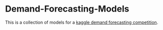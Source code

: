 # Demand-Forecasting-Models
This is a collection of models for a [kaggle demand forecasting competition](https://www.kaggle.com/c/demand-forecasting-kernels-only).  



